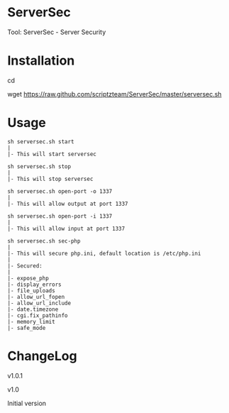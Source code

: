 ServerSec
=========

Tool: ServerSec - Server Security


Installation
=========
cd

wget https://raw.github.com/scriptzteam/ServerSec/master/serversec.sh


Usage
=========
```
sh serversec.sh start
|
|- This will start serversec

sh serversec.sh stop
|
|- This will stop serversec

sh serversec.sh open-port -o 1337
|
|- This will allow output at port 1337

sh serversec.sh open-port -i 1337
|
|- This will allow input at port 1337

sh serversec.sh sec-php
|
|- This will secure php.ini, default location is /etc/php.ini
|
|- Secured:
|
|- expose_php
|- display_errors
|- file_uploads
|- allow_url_fopen
|- allow_url_include
|- date.timezone
|- cgi.fix_pathinfo
|- memory_limit
|- safe_mode
```

ChangeLog
=========
v1.0.1



v1.0

Initial version

